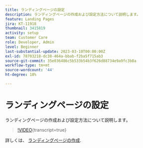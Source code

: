 ```yaml
---
title: ランディングページの設定
description: ランディングページの作成および設定方法について説明します。
feature: Landing Pages
jira: KT-11918
thumbnail: 3415819
activity: setup
team: Customer Care
role: Developer, Admin
level: Beginner
last-substantial-update: 2023-03-10T00:00:00Z
exl-id: 78703218-dc38-464a-bbab-f2ba5f715ab3
source-git-commit: 35e036486c5b533b54b3f626d88734e9a9fc3b8a
workflow-type: tm+mt
source-wordcount: '44'
ht-degree: 18%

---
```


# ランディングページの設定

ランディングページの作成および設定方法について説明します。

>[!VIDEO](https://video.tv.adobe.com/v/3415819/?quality=12&learn=on){transcript=true}

詳しくは、 [ランディングページの作成](https://experienceleague.adobe.com/docs/campaign-classic/using/designing-content/editing-html-content/creating-a-landing-page.html?lang=ja).
